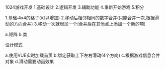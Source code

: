 1024游戏开发
1.基础设计
2.逻辑开发
3.辅助功能
4.重新开始游戏
5.积分

1.基础:4x4的格子(可以增加)
2.移动后相邻相同的数字合并(只能合并一次,根据滑动的方向合并)
3.移动一次就增加一个(合并后在其他点上添加一个新的项)

a.矩阵
b.类

设计模式

a.使用VUE实时加载首页
b.绑定获取上下左右滑动(4个方向)
c.根据游戏信息合并对象
d.滑动需要动画效果
